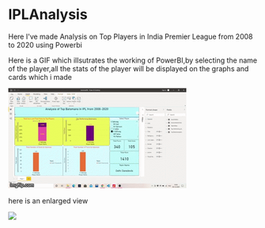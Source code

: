 # IPLAnalysis
Here I've made Analysis on Top Players in India Premier League from 2008 to 2020 using Powerbi

Here is a GIF which illsutrates the working of PowerBI,by selecting the name of the player,all the stats
of the player will be displayed on the graphs and cards which i made


![](videos/powerbi.gif)


here is an enlarged view

![](videos/Screenshot(710).png)

